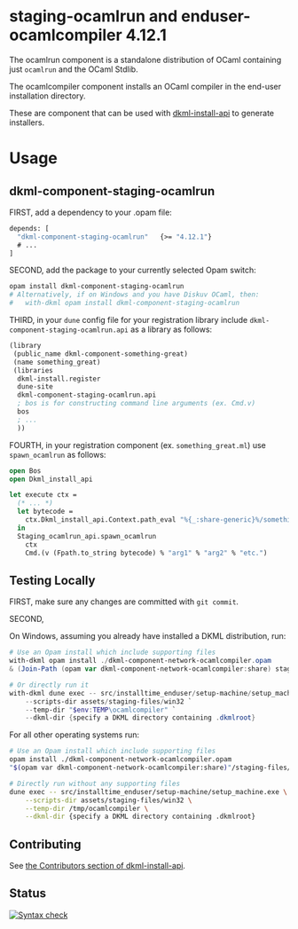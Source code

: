 # staging-ocamlrun and enduser-ocamlcompiler 4.12.1

The ocamlrun component is a standalone distribution of OCaml containing
just `ocamlrun` and the OCaml Stdlib.

The ocamlcompiler component installs an OCaml compiler in the end-user
installation directory.

These are component that can be used with [dkml-install-api](https://diskuv.github.io/dkml-install-api/index.html)
to generate installers.

# Usage

## dkml-component-staging-ocamlrun

FIRST, add a dependency to your .opam file:

```ocaml
depends: [
  "dkml-component-staging-ocamlrun"   {>= "4.12.1"}
  # ...
]
```

SECOND, add the package to your currently selected Opam switch:

```bash
opam install dkml-component-staging-ocamlrun
# Alternatively, if on Windows and you have Diskuv OCaml, then:
#   with-dkml opam install dkml-component-staging-ocamlrun
```

THIRD, in your `dune` config file for your registration library include
`dkml-component-staging-ocamlrun.api` as a library as follows:

```lisp
(library
 (public_name dkml-component-something-great)
 (name something_great)
 (libraries
  dkml-install.register
  dune-site
  dkml-component-staging-ocamlrun.api
  ; bos is for constructing command line arguments (ex. Cmd.v)
  bos
  ; ...
  ))
```

FOURTH, in your registration component (ex. `something_great.ml`) use
`spawn_ocamlrun` as follows:

```ocaml
open Bos
open Dkml_install_api

let execute ctx =
  (* ... *)
  let bytecode =
    ctx.Dkml_install_api.Context.path_eval "%{_:share-generic}%/something_great.bc"
  in
  Staging_ocamlrun_api.spawn_ocamlrun
    ctx
    Cmd.(v (Fpath.to_string bytecode) % "arg1" % "arg2" % "etc.")
```

## Testing Locally

FIRST, make sure any changes are committed with `git commit`.

SECOND,

On Windows, assuming you already have installed a DKML distribution, run:

```powershell
# Use an Opam install which include supporting files
with-dkml opam install ./dkml-component-network-ocamlcompiler.opam
& (Join-Path (opam var dkml-component-network-ocamlcompiler:share) staging-files/generic/setup_machine.bc.exe)

# Or directly run it
with-dkml dune exec -- src/installtime_enduser/setup-machine/setup_machine.exe `
    --scripts-dir assets/staging-files/win32 `
    --temp-dir "$env:TEMP\ocamlcompiler" `
    --dkml-dir {specify a DKML directory containing .dkmlroot}
```

For all other operating systems run:

```bash
# Use an Opam install which include supporting files
opam install ./dkml-component-network-ocamlcompiler.opam
"$(opam var dkml-component-network-ocamlcompiler:share)"/staging-files/generic/install.bc.exe

# Directly run without any supporting files
dune exec -- src/installtime_enduser/setup-machine/setup_machine.exe \
    --scripts-dir assets/staging-files/win32 \
    --temp-dir /tmp/ocamlcompiler \
    --dkml-dir {specify a DKML directory containing .dkmlroot}
```

## Contributing

See [the Contributors section of dkml-install-api](https://github.com/diskuv/dkml-install-api/blob/main/contributors/README.md).

## Status

[![Syntax check](https://github.com/diskuv/dkml-component-ocamlcompiler/actions/workflows/syntax.yml/badge.svg)](https://github.com/diskuv/dkml-component-ocamlcompiler/actions/workflows/syntax.yml)
